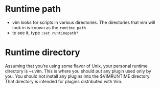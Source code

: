 
# Runtime path
- vim looks for scripts in various directories. The directories that vim will look in is known as the `runtime path`
- to see it, type `:set runtimepath?`

# Runtime directory
Assuming that you're using some flavor of Unix, your personal runtime directory is ~/.vim. This is where you should put any plugin used only by you.
You should not install any plugins into the $VIMRUNTIME directory. That directory is intended for plugins distributed with Vim.